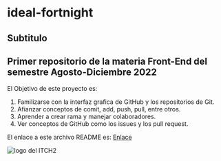 # ideal-fortnight
## Subtitulo
Primer repositorio de la materia Front-End del semestre Agosto-Diciembre 2022
---
El Objetivo de este proyecto es:

1. Familizarse con la interfaz grafica de GitHub y los repositorios de Git.
2. Afianzar conceptos de comit, add, push, pull, entre otros.
3. Aprender a crear rama y manejar colaboradores.
4. Ver conceptos de GitHub como los issues y los pull request.

El enlace a este archivo README es:
[Enlace](https://github.com/reneortiz146/ideal-fortnight/edit/main/README.md)

![logo del ITCH2](image.jpg)
